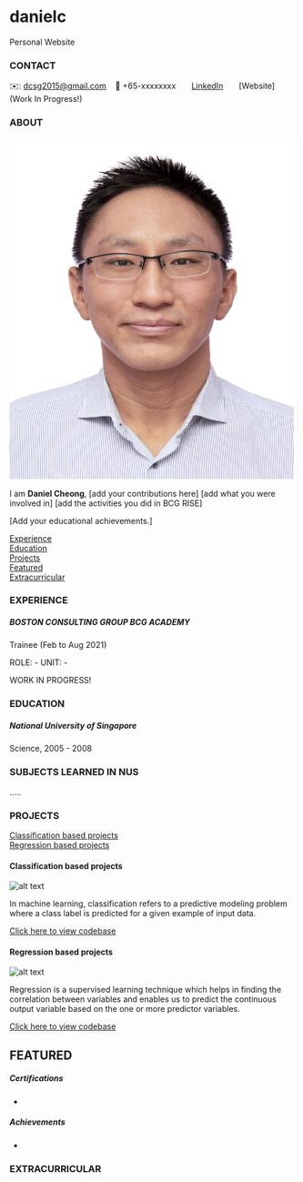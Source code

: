 # danielc
Personal Website

<!-- CONTACT Section Starts -->
### CONTACT

<!-- Add your details -->
✉️: dcsg2015@gmail.com
&nbsp;&nbsp; 📲 +65-xxxxxxxx
&nbsp;&nbsp;&nbsp;&nbsp;&nbsp; [LinkedIn](https://www.linkedin.com/in/cheongdaniel5090911b9/) 
&nbsp;&nbsp;&nbsp;&nbsp;&nbsp; [Website](Work In Progress!)
<!-- CONTACT Section Ends -->

<!-- ABOUT Section Starts -->
### ABOUT
<!-- Add link to your picture -->

<img src="https://raw.githubusercontent.com/czhd-create/danielc/main/images/Resume%20photo.jpg" alt="My Profile Pic" width="500" height="600">

<!-- Add your details -->

I am __Daniel Cheong__, 
[add your contributions here]
[add what you were involved in] 
[add the activities you did in BCG RISE]

[Add your educational achievements.]

<!-- Add link to the sections -->
[Experience](#experience) <br>
[Education](#education) <br>
[Projects](#projects) <br>
[Featured](#featured) <br> 
[Extracurricular](#extracurricular) <br> 

<!-- ABOUT Section Ends -->

<!-- EXPERIENCE Section Starts -->
### EXPERIENCE
<!-- Add your details -->
##### BOSTON CONSULTING GROUP BCG ACADEMY
Trainee (Feb to Aug 2021) <br>


ROLE: -
UNIT: -

WORK IN PROGRESS!

<!-- EXPERIENCE Section Ends -->

<!-- EDUCATION Section Starts -->
### EDUCATION
<!-- Add your details -->
##### National University of Singapore
Science, 2005 - 2008

### SUBJECTS LEARNED IN NUS
.....

<!-- EDUCATION Section Ends -->

<!-- PROJECTS Section Starts -->
### PROJECTS
<!-- Add your details -->

[Classification based projects](#classification-based-projects) <br>
[Regression based projects](#regression-based-projects) <br>

<!-- Add your details -->

#### Classification based projects
![alt text](https://raw.githubusercontent.com/krvishwesh54/Kumar-Vishwesh/main/images/Classification.png)

In machine learning, classification refers to a predictive modeling problem where a class label is predicted for a given example of input data.

[Click here to view codebase](https://github.com/krvishwesh54/DataScience_DeepLearning_MachineLearning/tree/master/Classification)

#### Regression based projects
![alt text](https://raw.githubusercontent.com/krvishwesh54/Kumar-Vishwesh/main/images/Regression.jpg)

Regression is a supervised learning technique which helps in finding the correlation between variables and enables us to predict the continuous output variable based on the one or more predictor variables.

[Click here to view codebase](https://github.com/krvishwesh54/DataScience_DeepLearning_MachineLearning/tree/master/Regression)

<!-- PROJECTS Section Ends -->

<!-- FEATURED Section Starts -->
## FEATURED
<!-- Add your details -->
##### Certifications
-

##### Achievements
-
<!-- FEATURED Section Ends -->

<!-- EXTRACURRICULAR Section Starts -->
### EXTRACURRICULAR
<!-- Add your details -->

<!-- EXTRACURRICULAR Section Ends -->
